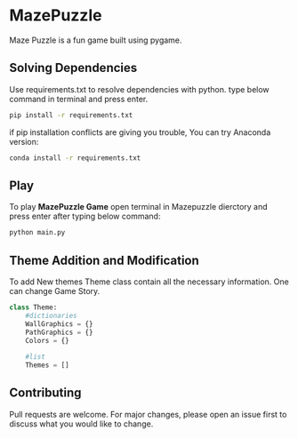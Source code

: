 # MazePuzzle
Maze Puzzle is a fun game built using pygame.

## Solving Dependencies
Use requirements.txt to resolve dependencies with python.
type below command in terminal and press enter.
```bash
pip install -r requirements.txt
```
if pip installation conflicts are giving you trouble, You can try Anaconda version:
```bash
conda install -r requirements.txt
```

## Play
To play **MazePuzzle Game** open terminal in Mazepuzzle dierctory and press enter after typing below command:
```bash
python main.py
```

## Theme Addition and Modification
To add New themes Theme class contain all the necessary information. One can change Game Story.
```python
class Theme:
    #dictionaries
    WallGraphics = {}
    PathGraphics = {}
    Colors = {}
    
    #list
    Themes = []
```

## Contributing
Pull requests are welcome. For major changes, please open an issue first to discuss what you would like to change.
